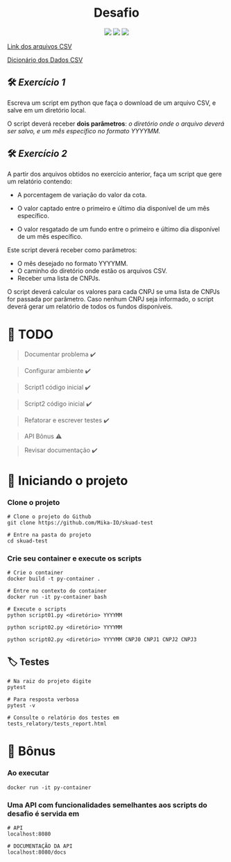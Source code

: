 <div align='center'>
    <h1>Desafio</h1>
    <img src='https://img.shields.io/badge/python-3.7.3-blue'></img>
    <img src='https://img.shields.io/github/license/Mika-IO/skuak-test'></img>
    <img src='https://img.shields.io/twitter/url?style=social&url=https%3A%2F%2Ftwitter.com%2FMLevanto'></img>
</div>

[Link dos arquivos CSV](http://dados.cvm.gov.br/dados/FI/DOC/INF_DIARIO/DADOS/)

[Dicionário dos Dados CSV](http://dados.cvm.gov.br/dados/FI/DOC/INF_DIARIO/META/meta_inf_diario_fi.txt)

## :hammer_and_wrench: ***Exercício 1*** 
Escreva um script em python que faça o download de um arquivo CSV, e salve em um diretório local. 

O script deverá receber **dois parâmetros**: *o diretório onde o arquivo deverá ser salvo, e um mês específico no formato YYYYMM.*

##  :hammer_and_wrench: ***Exercício 2***
A partir dos arquivos obtidos no exercício anterior, faça um script que gere um relatório contendo:

- A porcentagem de variação do valor da cota.

- O valor captado entre o primeiro e último dia disponível de um mês específico.

- O valor resgatado de um fundo entre o primeiro e último dia disponível de um mês específico.

Este script deverá receber como parâmetros:
- O mês desejado no formato YYYYMM.
- O caminho do diretório onde estão os arquivos CSV.
- Receber uma lista de CNPJs. 

O script deverá calcular os valores para cada CNPJ se uma lista de CNPJs for passada por parâmetro. Caso nenhum CNPJ seja informado, o script deverá gerar um relatório de todos os fundos disponíveis.

# :pushpin: **TODO** 

> Documentar problema :heavy_check_mark:

> Configurar ambiente :heavy_check_mark:

> Script1 código inicial :heavy_check_mark:

> Script2 código inicial :heavy_check_mark:

> Refatorar e escrever testes :heavy_check_mark:

> API Bônus :warning:

> Revisar documentação :heavy_check_mark:

# :rocket: **Iniciando o projeto** 

### Clone o projeto

    # Clone o projeto do Github
    git clone https://github.com/Mika-IO/skuad-test

    # Entre na pasta do projeto
    cd skuad-test

### Crie seu container e execute os scripts

    # Crie o container
    docker build -t py-container . 

    # Entre no contexto do container
    docker run -it py-container bash
    
    # Execute o scripts 
    python script01.py <diretório> YYYYMM

    python script02.py <diretório> YYYYMM

    python script02.py <diretório> YYYYMM CNPJ0 CNPJ1 CNPJ2 CNPJ3 
    


## :label: **Testes** 

    # Na raiz do projeto digite
    pytest 

    # Para resposta verbosa
    pytest -v

    # Consulte o relatório dos testes em
    tests_relatory/tests_report.html

# :checkered_flag: **Bônus** 

### Ao executar

    docker run -it py-container

### Uma API com funcionalidades semelhantes aos scripts do desafio é servida em

    # API
    localhost:8080

    # DOCUMENTAÇÃO DA API
    localhost:8080/docs
